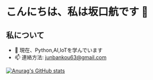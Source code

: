 # こんにちは、私は坂口航です 👋

## 私について
- 🌱 現在、Python,AI,IoTを学んでいます
- 📫 連絡方法: junbankou63@gmail.com

[![Anurag's GitHub stats](https://github-readme-stats.vercel.app/api?username=kouexo)](https://github.com/anuraghazra/github-readme-stats)
